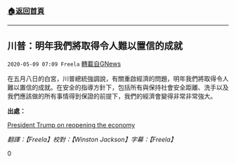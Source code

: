###  [:house:返回首頁](https://github.com/ourhimalayas/txt)
---

## 川普：明年我們將取得令人難以置信的成就
`2020-05-09 07:09 Freela` [轉載自GNews](https://gnews.org/zh-hant/198357/)

在五月八日的白宮，川普總統強調說，有關重啟經濟的問題，明年我們將取得令人難以置信的成就。在安全的指導方針下，包括所有與保持社會安全距離、洗手以及我們應該做的所有事情得到保證的前提下，我們的經濟會變得非常非常強大。

**出處：**

[President Trump on reopening the economy](https://www.youtube.com/watch?v=Ah7Lwp3n2I4&amp;feature=youtu.be)

*翻譯：【Freela】校對：【Winston Jackson】字幕：【Freela】*

0
